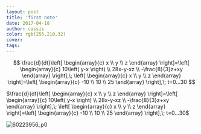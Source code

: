 ```yaml
---
layout: post
title: 'first note'
date: 2017-04-18
author: cassis
color: rgb(255,210,32)
cover: 
tags: 
---
```

$$
\frac{d}{dt}\left[ \begin{array}{c} x \\ y \\ z \end{array} \right]=\left[ \begin{array}{c} 10\left( y-x \right) \\ 28x-y-xz \\ -\frac{8}{3}z+xy \end{array} \right],\; \left[ \begin{array}{c} x \\ y \\ z \end{array} \right]=\left[ \begin{array}{c} -10 \\ 10 \\ 25 \end{array} \right],\; t=0…30
$$

$\frac{d}{dt}\left[ \begin{array}{c} x \\ y \\ z \end{array} \right]=\left[ \begin{array}{c} 10\left( y-x \right) \\ 28x-y-xz \\ -\frac{8}{3}z+xy \end{array} \right],\; \left[ \begin{array}{c} x \\ y \\ z \end{array} \right]=\left[ \begin{array}{c} -10 \\ 10 \\ 25 \end{array} \right],\; t=0…30$











![60223956_p0](http://ww2.sinaimg.cn/large/006tNc79jw1fakma9q13aj30rs13baid.jpg)






















